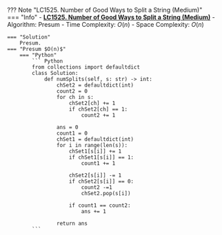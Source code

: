 ??? Note "LC1525. Number of Good Ways to Split a String (Medium)"    
    === "Info"
        - **<a href="https://leetcode-cn.com/problems/number-of-good-ways-to-split-a-string/" target="_blank">LC1525. Number of Good Ways to Split a String (Medium)</a>**
        - Algorithm: Presum
        - Time Complexity: $O(n)$
        - Space Complexity: $O(n)$

    === "Solution"
        Presum.
    === "Presum $O(n)$"
        === "Python"
            ``` Python
            from collections import defaultdict
            class Solution:
                def numSplits(self, s: str) -> int:
                    chSet2 = defaultdict(int)
                    count2 = 0
                    for ch in s:
                        chSet2[ch] += 1
                        if chSet2[ch] == 1:
                            count2 += 1

                    ans = 0
                    count1 = 0
                    chSet1 = defaultdict(int)
                    for i in range(len(s)):
                        chSet1[s[i]] += 1
                        if chSet1[s[i]] == 1:
                            count1 += 1
                            
                        chSet2[s[i]] -= 1
                        if chSet2[s[i]] == 0:
                            count2 -=1
                            chSet2.pop(s[i])

                        if count1 == count2:
                            ans += 1

                    return ans            
            ```